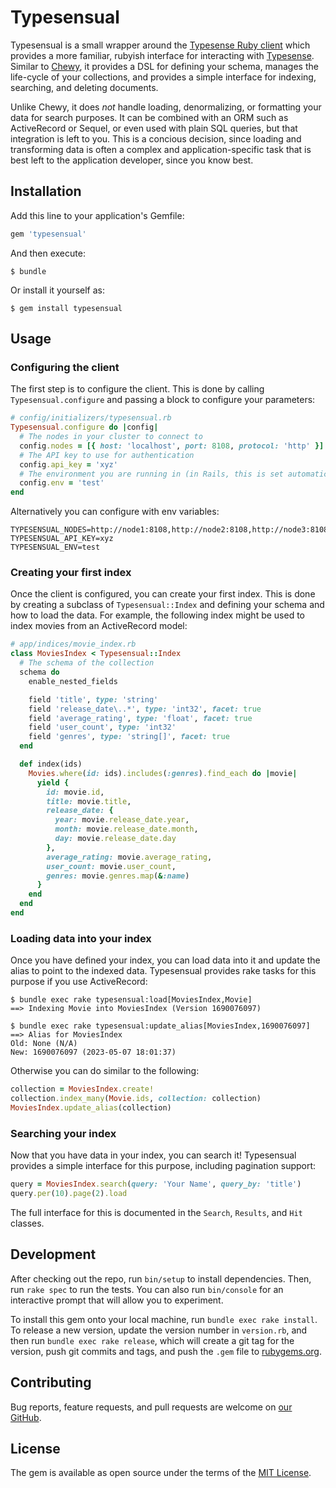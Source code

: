 # Typesensual

Typesensual is a small wrapper around the [Typesense Ruby client][typesense-gem] which provides a
more familiar, rubyish interface for interacting with [Typesense][typesense-website]. Similar to
[Chewy][chewy-gem], it provides a DSL for defining your schema, manages the life-cycle of your
collections, and provides a simple interface for indexing, searching, and deleting documents.

Unlike Chewy, it does *not* handle loading, denormalizing, or formatting your data for search
purposes. It can be combined with an ORM such as ActiveRecord or Sequel, or even used with plain SQL
queries, but that integration is left to you. This is a concious decision, since loading and
transforming data is often a complex and application-specific task that is best left to the
application developer, since you know best.

[typesense-gem]: https://github.com/typesense/typesense-ruby
[typesense-website]: https://typesense.org/
[chewy-gem]: https://github.com/toptal/chewy

## Installation

Add this line to your application's Gemfile:

```ruby
gem 'typesensual'
```

And then execute:

    $ bundle

Or install it yourself as:

    $ gem install typesensual

## Usage

### Configuring the client

The first step is to configure the client. This is done by calling `Typesensual.configure` and
passing a block to configure your parameters:

```ruby
# config/initializers/typesensual.rb
Typesensual.configure do |config|
  # The nodes in your cluster to connect to
  config.nodes = [{ host: 'localhost', port: 8108, protocol: 'http' }]
  # The API key to use for authentication
  config.api_key = 'xyz'
  # The environment you are running in (in Rails, this is set automatically)
  config.env = 'test'
end
```

Alternatively you can configure with env variables:

```env
TYPESENSUAL_NODES=http://node1:8108,http://node2:8108,http://node3:8108
TYPESENSUAL_API_KEY=xyz
TYPESENSUAL_ENV=test
```

### Creating your first index

Once the client is configured, you can create your first index. This is done by creating a subclass
of `Typesensual::Index` and defining your schema and how to load the data. For example, the
following index might be used to index movies from an ActiveRecord model:

```ruby
# app/indices/movie_index.rb
class MoviesIndex < Typesensual::Index
  # The schema of the collection
  schema do
    enable_nested_fields

    field 'title', type: 'string'
    field 'release_date\..*', type: 'int32', facet: true
    field 'average_rating', type: 'float', facet: true
    field 'user_count', type: 'int32'
    field 'genres', type: 'string[]', facet: true
  end

  def index(ids)
    Movies.where(id: ids).includes(:genres).find_each do |movie|
      yield {
        id: movie.id,
        title: movie.title,
        release_date: {
          year: movie.release_date.year,
          month: movie.release_date.month,
          day: movie.release_date.day
        },
        average_rating: movie.average_rating,
        user_count: movie.user_count,
        genres: movie.genres.map(&:name)
      }
    end
  end
end
```

### Loading data into your index

Once you have defined your index, you can load data into it and update the alias to point to the
indexed data. Typesensual provides rake tasks for this purpose if you use ActiveRecord:

```console
$ bundle exec rake typesensual:load[MoviesIndex,Movie]
==> Indexing Movie into MoviesIndex (Version 1690076097)

$ bundle exec rake typesensual:update_alias[MoviesIndex,1690076097]
==> Alias for MoviesIndex
Old: None (N/A)
New: 1690076097 (2023-05-07 18:01:37)
```

Otherwise you can do similar to the following:

```ruby
collection = MoviesIndex.create!
collection.index_many(Movie.ids, collection: collection)
MoviesIndex.update_alias(collection)
```

### Searching your index

Now that you have data in your index, you can search it! Typesensual provides a simple interface for
this purpose, including pagination support:

```ruby
query = MoviesIndex.search(query: 'Your Name', query_by: 'title')
query.per(10).page(2).load
```

The full interface for this is documented in the `Search`, `Results`, and `Hit` classes.

## Development

After checking out the repo, run `bin/setup` to install dependencies. Then, run `rake spec` to run the tests. You can also run `bin/console` for an interactive prompt that will allow you to experiment.

To install this gem onto your local machine, run `bundle exec rake install`. To release a new version, update the version number in `version.rb`, and then run `bundle exec rake release`, which will create a git tag for the version, push git commits and tags, and push the `.gem` file to [rubygems.org](https://rubygems.org).

## Contributing

Bug reports, feature requests, and pull requests are welcome on [our GitHub][github].

[github]: https://github.com/hummingbird-me/typesensual

## License

The gem is available as open source under the terms of the [MIT License][mit-license].

[mit-license]: https://opensource.org/licenses/MIT

